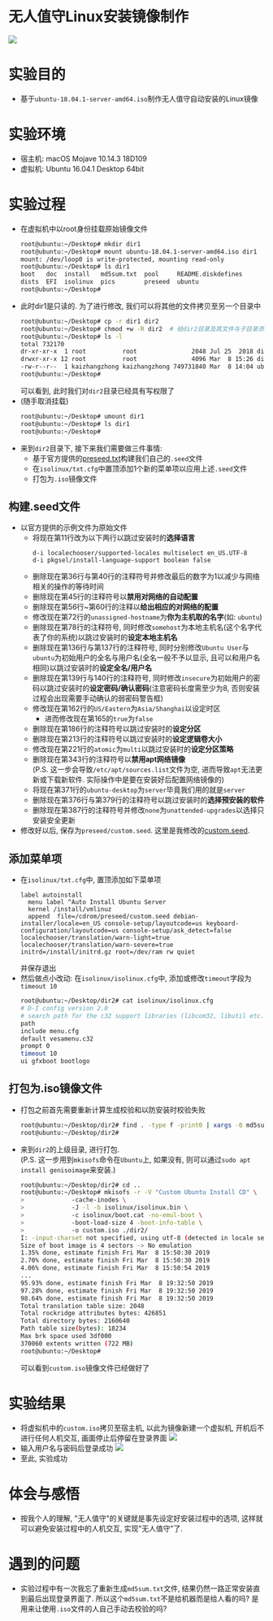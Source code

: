 # 无人值守Linux安装镜像制作

![](images/cover_image.jpg)

# 实验目的
- 基于`ubuntu-18.04.1-server-amd64.iso`制作无人值守自动安装的Linux镜像

# 实验环境
- 宿主机: macOS Mojave 10.14.3 18D109
- 虚拟机: Ubuntu 16.04.1 Desktop 64bit

# 实验过程
- 在虚拟机中以root身份挂载原始镜像文件
	```bash
	root@ubuntu:~/Desktop# mkdir dir1
	root@ubuntu:~/Desktop# mount ubuntu-18.04.1-server-amd64.iso dir1
	mount: /dev/loop0 is write-protected, mounting read-only
	root@ubuntu:~/Desktop# ls dir1
	boot   doc  install   md5sum.txt  pool     README.diskdefines
	dists  EFI  isolinux  pics        preseed  ubuntu
	root@ubuntu:~/Desktop# 
	```
- 此时dir1是只读的. 为了进行修改, 我们可以将其他的文件拷贝至另一个目录中
	```bash
	root@ubuntu:~/Desktop# cp -r dir1 dir2
	root@ubuntu:~/Desktop# chmod +w -R dir2  # 给dir2目录及其文件与子目录添加写权限
	root@ubuntu:~/Desktop# ls -l
	total 732170
	dr-xr-xr-x  1 root          root               2048 Jul 25  2018 dir1
	drwxr-xr-x 12 root          root               4096 Mar  8 15:26 dir2
	-rw-r--r--  1 kaizhangzhong kaizhangzhong 749731840 Mar  8 14:04 ubuntu-18.04.1-server-amd64.iso
	root@ubuntu:~/Desktop# 
	```
	可以看到, 此时我们对`dir2`目录已经具有写权限了
- (随手取消挂载)
	```bash
	root@ubuntu:~/Desktop# umount dir1
	root@ubuntu:~/Desktop# ls dir1
	root@ubuntu:~/Desktop# 
	```
- 来到`dir2`目录下, 接下来我们需要做三件事情:
	- 基于官方提供的[preseed.txt](https://help.ubuntu.com/lts/installation-guide/example-preseed.txt)构建我们自己的`.seed`文件
	- 在`isolinux/txt.cfg`中置顶添加1个新的菜单项以应用上述`.seed`文件
	- 打包为`.iso`镜像文件

## 构建.seed文件
- 以官方提供的示例文件为原始文件
	- 将现在第11行改为以下两行以跳过安装时的**选择语言**
		```
		d-i localechooser/supported-locales multiselect en_US.UTF-8
		d-i pkgsel/install-language-support boolean false
		```
	- 删除现在第36行与第40行的注释符号并修改最后的数字为1以减少与网络相关的操作的等待时间
	- 删除现在第45行的注释符号以**禁用对网络的自动配置**
	- 删除现在第56行~第60行的注释以**给出相应的对网络的配置**
	- 修改现在第72行的`unassigned-hostname`为**你为主机取的名字**(如: `ubuntu`)
	- 删除现在第78行的注释符号, 同时修改`somehost`为本地主机名(这个名字代表了你的系统)以跳过安装时的**设定本地主机名**
	- 删除现在第136行与第137行的注释符号, 同时分别修改`Ubuntu User`与`ubuntu`为初始用户的全名与用户名(全名一般不予以显示, 且可以和用户名相同)以跳过安装时的**设定全名/用户名**
	- 删除现在第139行与140行的注释符号, 同时修改`insecure`为初始用户的密码以跳过安装时的**设定密码/确认密码**(注意密码长度需至少为8, 否则安装过程会出现需要手动确认的弱密码警告框)
	- 修改现在第162行的`US/Eastern`为`Asia/Shanghai`以设定时区
		- 进而修改现在第165的`true`为`false`
	- 删除现在第186行的注释符号以跳过安装时的**设定分区**
	- 删除现在第213行的注释符号以跳过安装时的**设定逻辑卷大小**
	- 修改现在第221行的`atomic`为`multi`以跳过安装时的**设定分区策略**
	- 删除现在第343行的注释符号以**禁用apt网络镜像**  
		(P.S. 这一步会导致`/etc/apt/sources.list`文件为空, 进而导致`apt`无法更新或下载新软件. 实际操作中是要在安装好后配置网络镜像的)
	- 将现在第371行的`ubuntu-desktop`为`server`毕竟我们用的就是`server`
	- 删除现在第376行与第379行的注释符号以跳过安装时的**选择预安装的软件**
	- 删除现在第387行的注释符号并修改`none`为`unattended-upgrades`以选择只安装安全更新
- 修改好以后, 保存为`preseed/custom.seed`. 这里是我修改的[custom.seed](custom.seed).

## 添加菜单项
- 在`isolinux/txt.cfg`中, 置顶添加如下菜单项
	```
	label autoinstall
	  menu label ^Auto Install Ubuntu Server
	  kernel /install/vmlinuz
	  append  file=/cdrom/preseed/custom.seed debian-installer/locale=en_US console-setup/layoutcode=us keyboard-configuration/layoutcode=us console-setup/ask_detect=false localechooser/translation/warn-light=true localechooser/translation/warn-severe=true initrd=/install/initrd.gz root=/dev/ram rw quiet
	```
	并保存退出
- 然后做点小改动: 在`isolinux/isolinux.cfg`中, 添加或修改`timeout`字段为`timeout 10`
	```bash
	root@ubuntu:~/Desktop/dir2# cat isolinux/isolinux.cfg
	# D-I config version 2.0
	# search path for the c32 support libraries (libcom32, libutil etc.)
	path 
	include menu.cfg
	default vesamenu.c32
	prompt 0
	timeout 10
	ui gfxboot bootlogo
	```

## 打包为.iso镜像文件
- 打包之前首先需要重新计算生成校验和以防安装时校验失败
	```bash
	root@ubuntu:~/Desktop/dir2# find . -type f -print0 | xargs -0 md5sum > md5sum.txt
	root@ubuntu:~/Desktop/dir2#
	```
- 来到`dir2`的上级目录, 进行打包.  
	(P.S. 这一步用到`mkisofs`命令在`Ubuntu`上, 如果没有, 则可以通过`sudo apt install genisoimage`来安装.)
	```bash
	root@ubuntu:~/Desktop/dir2# cd ..
	root@ubuntu:~/Desktop# mkisofs -r -V "Custom Ubuntu Install CD" \
	>             -cache-inodes \
	>             -J -l -b isolinux/isolinux.bin \
	>             -c isolinux/boot.cat -no-emul-boot \
	>             -boot-load-size 4 -boot-info-table \
	>             -o custom.iso ./dir2/
	I: -input-charset not specified, using utf-8 (detected in locale settings)
	Size of boot image is 4 sectors -> No emulation
	1.35% done, estimate finish Fri Mar  8 15:50:30 2019
	2.70% done, estimate finish Fri Mar  8 15:50:30 2019
	4.06% done, estimate finish Fri Mar  8 15:50:54 2019
	...
	95.93% done, estimate finish Fri Mar  8 19:32:50 2019
	97.28% done, estimate finish Fri Mar  8 19:32:50 2019
	98.64% done, estimate finish Fri Mar  8 19:32:50 2019
	Total translation table size: 2048
	Total rockridge attributes bytes: 426851
	Total directory bytes: 2160640
	Path table size(bytes): 18234
	Max brk space used 3df000
	370060 extents written (722 MB)
	root@ubuntu:~/Desktop# 
	```
	可以看到`custom.iso`镜像文件已经做好了

# 实验结果
- 将虚拟机中的`custom.iso`拷贝至宿主机, 以此为镜像新建一个虚拟机, 开机后不进行任何人机交互, 画面停止后停留在登录界面
	![](images/to_login.png)
- 输入用户名与密码后登录成功
	![](images/logged_in.png)
- 至此, 实验成功

# 体会与感悟
- 按我个人的理解, "无人值守"的关键就是事先设定好安装过程中的选项, 这样就可以避免安装过程中的人机交互, 实现"无人值守"了. 

# 遇到的问题
- 实验过程中有一次我忘了重新生成`md5sum.txt`文件, 结果仍然一路正常安装直到最后出现登录界面了. 所以这个`md5sum.txt`不是给机器而是给人看的吗? 是用来让使用`.iso`文件的人自己手动去校验的吗? 
